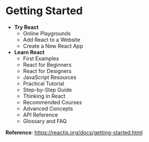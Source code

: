 # Getting Started

- **Try React**
  - Online Playgrounds
  - Add React to a Website
  - Create a New React App
- **Learn React**
  - First Examples
  - React for Beginners
  - React for Designers
  - JavaScript Resources
  - Practical Tutorial
  - Step-by-Step Guide
  - Thinking in React
  - Recommended Courses
  - Advanced Concepts
  - API Reference
  - Glossary and FAQ

**Reference**: https://reactjs.org/docs/getting-started.html
